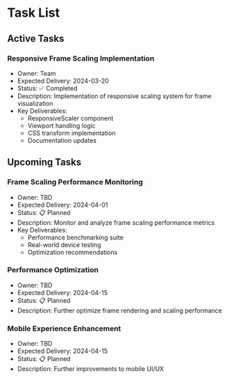 # Task List

## Active Tasks

### Responsive Frame Scaling Implementation
- Owner: Team
- Expected Delivery: 2024-03-20
- Status: ✅ Completed
- Description: Implementation of responsive scaling system for frame visualization
- Key Deliverables:
  - ResponsiveScaler component
  - Viewport handling logic
  - CSS transform implementation
  - Documentation updates

## Upcoming Tasks

### Frame Scaling Performance Monitoring
- Owner: TBD
- Expected Delivery: 2024-04-01
- Status: 📋 Planned
- Description: Monitor and analyze frame scaling performance metrics
- Key Deliverables:
  - Performance benchmarking suite
  - Real-world device testing
  - Optimization recommendations

### Performance Optimization
- Owner: TBD
- Expected Delivery: 2024-04-15
- Status: 📋 Planned
- Description: Further optimize frame rendering and scaling performance

### Mobile Experience Enhancement
- Owner: TBD
- Expected Delivery: 2024-04-15
- Status: 📋 Planned
- Description: Further improvements to mobile UI/UX
